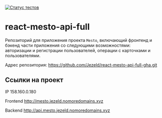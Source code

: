 [![Статус тестов](../../actions/workflows/tests.yml/badge.svg)](../../actions/workflows/tests.yml)

# react-mesto-api-full
Репозиторий для приложения проекта `Mesto`, включающий фронтенд и бэкенд части приложения со следующими возможностями: авторизации и регистрации пользователей, операции с карточками и пользователями.


Адрес репозитория: https://github.com/Jezeld/react-mesto-api-full-gha.git

## Ссылки на проект

IP 158.160.0.180

Frontend http://mesto.jezeld.nomoredomains.xyz

Backend http://api.mesto.jezeld.nomoredomains.xyz

